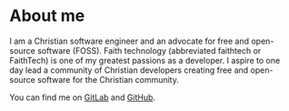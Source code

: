 # About me

I am a Christian software engineer and an advocate for free and open-source software (FOSS). Faith technology (abbreviated faithtech or FaithTech) is one of my greatest passions as a developer. I aspire to one day lead a community of Christian developers creating free and open-source software for the Christian community.

You can find me on [GitLab](https://gitlab.com/jameschensmith) and [GitHub](https://github.com/jameschensmith).
